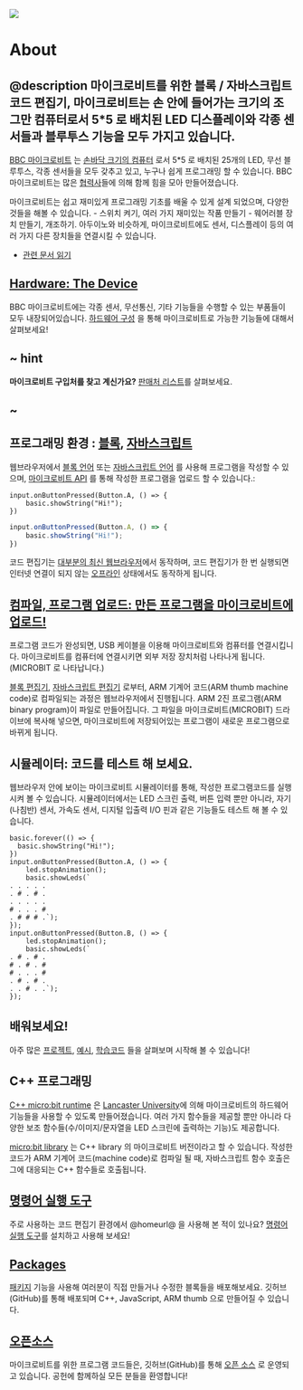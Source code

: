![](/static/mb/device/pano.jpg)

# About

## @description 마이크로비트를 위한 블록 / 자바스크립트 코드 편집기, 마이크로비트는 손 안에 들어가는 크기의 조그만 컴퓨터로서 5*5 로 배치된 LED 디스플레이와 각종 센서들과 블루투스 기능을 모두 가지고 있습니다.

[BBC 마이크로비트](https://microbit.org) 는 [손바닥 크기의 컴퓨터](/device) 로서 5*5 로 배치된 25개의 LED, 무선 블루투스, 각종 센서들을 모두 갖추고 있고, 누구나 쉽게 프로그래밍 할 수 있습니다. BBC 마이크로비트는 많은 [협력사](https://www.microbit.co.uk/partners)들에 의해 함께 힘을 모아 만들어졌습니다.

마이크로비트는 쉽고 재미있게 프로그래밍 기초를 배울 수 있게 설계 되었으며, 다양한 것들을 해볼 수 있습니다. - 스위치 켜기, 여러 가지 재미있는 작품 만들기 - 웨어러블 장치 만들기, 개조하기. 아두이노와 비슷하게, 마이크로비트에도 센서, 디스플레이 등의 여러 가지 다른 장치들을 연결시킬 수 있습니다.

* [관련 문서 읽기](/docs)

## [Hardware: The Device](/device)

BBC 마이크로비트에는 각종 센서, 무선통신, 기타 기능들을 수행할 수 있는 부품들이 모두 내장되어있습니다. [하드웨어 구성](/device) 을 통해 마이크로비트로 가능한 기능들에 대해서 살펴보세요!

## ~ hint

**마이크로비트 구입처를 찾고 계신가요?** [판매처 리스트](https://microbit.org/resellers)를 살펴보세요.

## ~

## 프로그래밍 환경 : [블록](/blocks), [자바스크립트](/javascript)

웹브라우저에서 [블록 언어](/blocks) 또는 [자바스크립트 언어](/javascript) 를 사용해 프로그램을 작성할 수 있으며, [마이크로비트 API](/reference) 를 통해 작성한 프로그램을 업로드 할 수 있습니다.:

```block
input.onButtonPressed(Button.A, () => {
    basic.showString("Hi!");
})
```

```typescript
input.onButtonPressed(Button.A, () => {
    basic.showString("Hi!");
})
```

코드 편집기는 [대부분의 최신 웹브라우저](/browsers)에서 동작하며, 코드 편집기가 한 번 실행되면 인터넷 연결이 되지 않는 [오프라인](/offline) 상태에서도 동작하게 됩니다.

## [컴파일, 프로그램 업로드: 만든 프로그램을 마이크로비트에 업로드!](/device/usb)

프로그램 코드가 완성되면, USB 케이블을 이용해 마이크로비트와 컴퓨터를 연결시킵니다. 마이크로비트를 컴퓨터에 연결시키면 외부 저장 장치처럼 나타나게 됩니다.(MICROBIT 로 나타납니다.)

[블록 편집기](/blocks), [자바스크립트 편집기](/javascript) 로부터, ARM 기계어 코드(ARM thumb machine code)로 컴파일되는 과정은 웹브라우저에서 진행됩니다. ARM 2진 프로그램(ARM binary program)이 파일로 만들어집니다. 그 파일을 마이크로비트(MICROBIT) 드라이브에 복사해 넣으면, 마이크로비트에 저장되어있는 프로그램이 새로운 프로그램으로 바뀌게 됩니다.

## 시뮬레이터: 코드를 테스트 해 보세요.

웹브라우저 안에 보이는 마이크로비트 시뮬레이터를 통해, 작성한 프로그램코드를 실행시켜 볼 수 있습니다. 시뮬레이터에서는 LED 스크린 출력, 버튼 입력 뿐만 아니라, 자기(나침반) 센서, 가속도 센서, 디지털 입출력 I/O 핀과 같은 기능들도 테스트 해 볼 수 있습니다.

```sim
basic.forever(() => {
  basic.showString("Hi!");
})
input.onButtonPressed(Button.A, () => {
    led.stopAnimation();
    basic.showLeds(`
. . . . .
. # . # .
. . . . .
# . . . #
. # # # .`);
});
input.onButtonPressed(Button.B, () => {
    led.stopAnimation();
    basic.showLeds(`
. # . # .
# . # . #
# . . . #
. # . # .
. . # . .`);
});
```

## 배워보세요!

아주 많은 [프로젝트](/projects), [예시](/examples), [학습코드](/courses) 들을 살펴보며 시작해 볼 수 있습니다!

## C++ 프로그래밍

[C++ micro:bit runtime](http://lancaster-university.github.io/microbit-docs/) 은 [Lancaster University](http://www.lancaster.ac.uk/)에 의해 마이크로비트의 하드웨어 기능들을 사용할 수 있도록 만들어졌습니다. 여러 가지 함수들을 제공할 뿐만 아니라 다양한 보조 함수들(수/이미지/문자열을 LED 스크린에 출력하는 기능)도 제공합니다.

[micro:bit library](/reference) 는 C++ library 의 마이크로비트 버전이라고 할 수 있습니다. 작성한 코드가 ARM 기계어 코드(machine code)로 컴파일 될 때, 자바스크립트 함수 호출은 그에 대응되는 C++ 함수들로 호출됩니다.

## [명령어 실행 도구](/cli)

주로 사용하는 코드 편집기 환경에서 @homeurl@ 을 사용해 본 적이 있나요? [명령어 실행 도구](/cli)를 설치하고 사용해 보세요!

## [Packages](/packages)

[패키지](/packages) 기능을 사용해 여러분이 직접 만들거나 수정한 블록들을 배포해보세요. 깃허브(GitHub)를 통해 배포되며 C++, JavaScript, ARM thumb 으로 만들어질 수 있습니다.

## [오픈소스](/open-source)

마이크로비트를 위한 프로그램 코드들은, 깃허브(GitHub)를 통해 [오픈 소스](/open-source) 로 운영되고 있습니다. 공헌에 함께하실 모든 분들을 환영합니다!